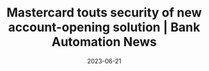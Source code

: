 ---
category:
- .nan
date: 2023-06-21
keyword_suggestion: ubuntu install docker
post_inspiration: https://bankautomationnews.com/allposts/retail/mastercard-touts-security-of-new-account-opening-solution/
silot_terms: digital automation
title: Mastercard touts security of new account-opening solution | Bank <b>Automation</b>
  News
---